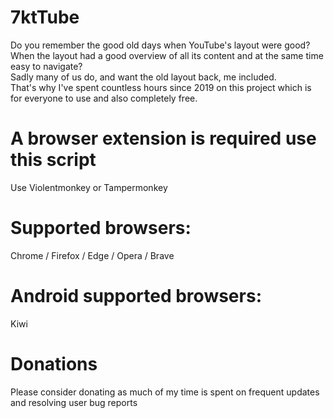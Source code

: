# 7ktTube
Do you remember the good old days when YouTube's layout were good?  
When the layout had a good overview of all its content and at the same time easy to navigate?   
Sadly many of us do, and want the old layout back, me included.   
That's why I've spent countless hours since 2019 on this project which is for everyone to use and also completely free. 
  
# A browser extension is required use this script
Use Violentmonkey or Tampermonkey

# Supported browsers:
Chrome / Firefox / Edge / Opera / Brave

# Android supported browsers:
Kiwi

# Donations
Please consider donating as much of my time is spent on frequent updates and resolving user bug reports
